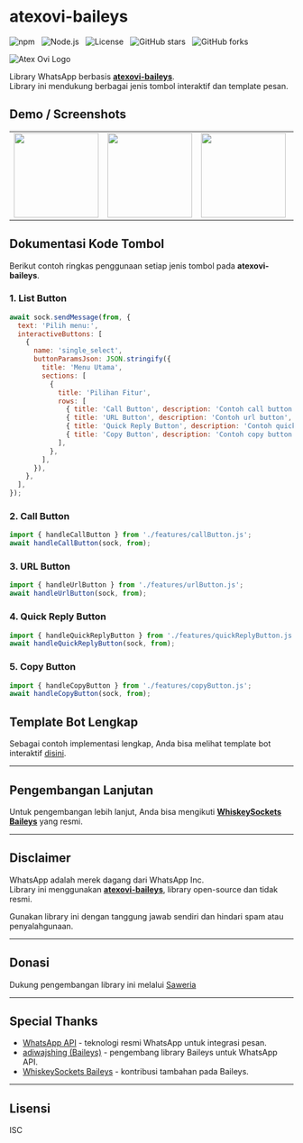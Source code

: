 # atexovi-baileys

![npm](https://img.shields.io/npm/v/atexovi-baileys?color=brightgreen) &nbsp;
![Node.js](https://img.shields.io/badge/Node.js->=20-blue) &nbsp;
![License](https://img.shields.io/npm/l/atexovi-baileys?color=yellow) &nbsp;
![GitHub stars](https://img.shields.io/github/stars/atex-ovi/atexovi-baileys?style=social&color=blue) &nbsp;
![GitHub forks](https://img.shields.io/github/forks/atex-ovi/atexovi-baileys?style=social&color=blue)


![Atex Ovi Logo](https://raw.githubusercontent.com/atex-ovi/bailogo/main/balileys-logo.jpg)

Library WhatsApp berbasis **[atexovi-baileys](https://www.npmjs.com/package/atexovi-baileys)**.  
Library ini mendukung berbagai jenis tombol interaktif dan template pesan.



## Demo / Screenshots

<table>
  <tr>
    <td><img src="https://raw.githubusercontent.com/atex-ovi/demo-button/main/list-button.jpg" width="150"></td>
    <td><img src="https://raw.githubusercontent.com/atex-ovi/demo-button/main/url-button.jpg" width="150"></td>
    <td><img src="https://raw.githubusercontent.com/atex-ovi/demo-button/main/call-button.jpg" width="150"></td>
    <td><img src="https://raw.githubusercontent.com/atex-ovi/demo-button/main/quick-reply-button.jpg" width="150"></td>
    <td><img src="https://raw.githubusercontent.com/atex-ovi/demo-button/main/copy-button.jpg" width="150"></td>
  </tr>
</table>



## Dokumentasi Kode Tombol

Berikut contoh ringkas penggunaan setiap jenis tombol pada **atexovi-baileys**.

### 1. List Button

```js
await sock.sendMessage(from, {
  text: 'Pilih menu:',
  interactiveButtons: [
    {
      name: 'single_select',
      buttonParamsJson: JSON.stringify({
        title: 'Menu Utama',
        sections: [
          {
            title: 'Pilihan Fitur',
            rows: [
              { title: 'Call Button', description: 'Contoh call button', id: 'call' },
              { title: 'URL Button', description: 'Contoh url button', id: 'url' },
              { title: 'Quick Reply Button', description: 'Contoh quick reply button', id: 'quick' },
              { title: 'Copy Button', description: 'Contoh copy button', id: 'copy' },
            ],
          },
        ],
      }),
    },
  ],
});
```

### 2. Call Button

```js
import { handleCallButton } from './features/callButton.js';
await handleCallButton(sock, from);
```

### 3. URL Button

```js
import { handleUrlButton } from './features/urlButton.js';
await handleUrlButton(sock, from);
```

### 4. Quick Reply Button

```js
import { handleQuickReplyButton } from './features/quickReplyButton.js';
await handleQuickReplyButton(sock, from);
```

### 5. Copy Button

```js
import { handleCopyButton } from './features/copyButton.js';
await handleCopyButton(sock, from);
```

## Template Bot Lengkap

Sebagai contoh implementasi lengkap, Anda bisa melihat template bot interaktif [disini](https://github.com/atex-ovi/atexovi-wabase-button).

---

## Pengembangan Lanjutan

Untuk pengembangan lebih lanjut, Anda bisa mengikuti [**WhiskeySockets Baileys**](https://github.com/WhiskeySockets/Baileys) yang resmi.

---

## Disclaimer

WhatsApp adalah merek dagang dari WhatsApp Inc.  
Library ini menggunakan [**atexovi-baileys**](https://www.npmjs.com/package/atexovi-baileys), library open-source dan tidak resmi.


Gunakan library ini dengan tanggung jawab sendiri dan hindari spam atau penyalahgunaan.

---

## Donasi

Dukung pengembangan library ini melalui [Saweria](https://saweria.co/atexovi)

---

## Special Thanks

* [WhatsApp API](https://www.whatsapp.com) - teknologi resmi WhatsApp untuk integrasi pesan.
* [adiwajshing (Baileys)](https://github.com/adiwajshing) - pengembang library Baileys untuk WhatsApp API.
* [WhiskeySockets Baileys](https://github.com/WhiskeySockets/Baileys) - kontribusi tambahan pada Baileys.

---

## Lisensi

ISC
